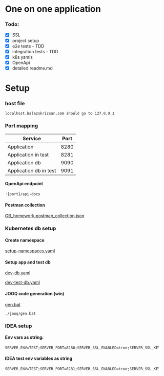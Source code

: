 # One on one application

### Todo:

- [x] SSL
- [x] project setup
- [x] e2e tests - TDD
- [x] integration tests - TDD
- [x] k8s yamls
- [x] OpenApi
- [x] detailed readme.md

# Setup

### host file

```
localhost.balazskrizsan.com should go to 127.0.0.1
```

### Port mapping

| Service                | Port |
|------------------------|------|
| Application            | 8280 |
| Application in test    | 8281 |
| Application db         | 9090 |
| Application db in test | 9091 |

#### OpenApi endpoint

```
:{port}/api-docs
```

#### Postman collection

[GB_homework.postman_collection.json](GB_homework.postman_collection.json)

### Kubernetes db setup

#### Create namespace

[setup-namespaces.yaml](cicd%2Fk8s%2Fsetup-namespaces.yaml)

#### Setup app and test db

[dev-db.yaml](cicd%2Fk8s%2Fdev-db.yaml)

[dev-test-db.yaml](cicd%2Fk8s%2Fdev-test-db.yaml)

#### JOOQ code generation (win)

[gen.bat](jooq%2Fgen.bat)

```windows powershell
./jooq/gen.bat
```

### IDEA setup

#### Env vars as string:

```
SERVER_ENV=TEST;SERVER_PORT=8280;SERVER_SSL_ENABLED=true;SERVER_SSL_KEY_STORE=classpath:keystore/dev.p12;SERVER_SSL_KEY_STORE_PASSWORD=password;SPRING_DATASOURCE_HIKARI_MAXIMUM_POOL_SIZE=10;SPRING_DATASOURCE_HIKARI_MINIMUM_IDLE=10;SPRING_DATASOURCE_PASSWORD=password;SPRING_DATASOURCE_URL=jdbc:postgresql://localhost:9090/oneonone;SPRING_DATASOURCE_USERNAME=admin
```

#### IDEA test env variables as string

```
SERVER_ENV=TEST;SERVER_PORT=8281;SERVER_SSL_ENABLED=true;SERVER_SSL_KEY_STORE=classpath:keystore/dev.p12;SERVER_SSL_KEY_STORE_PASSWORD=password;SPRING_DATASOURCE_HIKARI_MAXIMUM_POOL_SIZE=10;SPRING_DATASOURCE_HIKARI_MINIMUM_IDLE=10;SPRING_DATASOURCE_PASSWORD=password;SPRING_DATASOURCE_URL=jdbc:postgresql://localhost:9091/oneonone;SPRING_DATASOURCE_USERNAME=admin
```

 